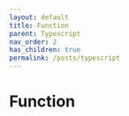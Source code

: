 ```yaml
---
layout: default
title: Function
parent: Typescript
nav_order: 2
has_children: true
permalink: /posts/typescript
---
```

# Function
